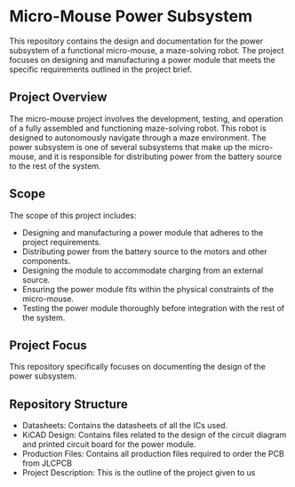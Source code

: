 # Micro-Mouse Power Subsystem
This repository contains the design and documentation for the power subsystem of a functional micro-mouse, a maze-solving robot. The project focuses on designing and manufacturing a power module that meets the specific requirements outlined in the project brief.

## Project Overview
The micro-mouse project involves the development, testing, and operation of a fully assembled and functioning maze-solving robot. This robot is designed to autonomously navigate through a maze environment. The power subsystem is one of several subsystems that make up the micro-mouse, and it is responsible for distributing power from the battery source to the rest of the system.

## Scope
The scope of this project includes:

- Designing and manufacturing a power module that adheres to the project requirements.
- Distributing power from the battery source to the motors and other components.
- Designing the module to accommodate charging from an external source.
- Ensuring the power module fits within the physical constraints of the micro-mouse.
- Testing the power module thoroughly before integration with the rest of the system.

## Project Focus
This repository specifically focuses on documenting the design of the power subsystem.

## Repository Structure
- Datasheets: Contains the datasheets of all the ICs used.
- KiCAD Design: Contains files related to the design of the circuit diagram and printed circuit board for the power module.
- Production Files: Contains all production files required to order the PCB from JLCPCB
- Project Description: This is the outline of the project given to us
